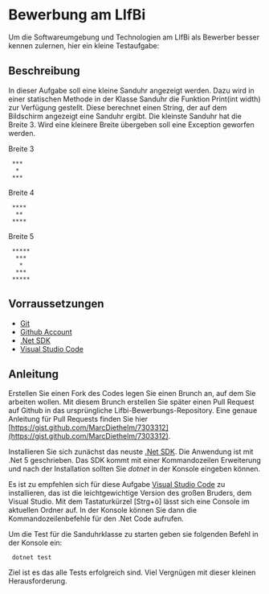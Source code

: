 # Bewerbung am LIfBi
Um die Softwareumgebung und Technologien am LIfBi als Bewerber besser kennen zulernen, hier ein kleine Testaufgabe:

## Beschreibung
In dieser Aufgabe soll eine kleine Sanduhr angezeigt werden. Dazu wird in einer statischen Methode in der Klasse Sanduhr die Funktion Print(int width) zur Verfügung gestellt.
Diese berechnet einen String, der auf dem Bildschirm angezeigt eine Sanduhr ergibt. Die kleinste Sanduhr hat die Breite 3. Wird eine kleinere Breite übergeben soll eine Exception
geworfen werden.


Breite 3
````
 ***
  *
 ***
````

Breite 4 
````
 ****
  **
 ****
````

Breite 5
````
 *****
  ***
   *
  ***
 *****
````

## Vorraussetzungen
- [Git](https://git-scm.com/)
- [Github Account](https://github.com)
- [.Net SDK](https://dotnet.microsoft.com/download/dotnet/5.0)
- [Visual Studio Code](https://code.visualstudio.com/)

## Anleitung
Erstellen Sie einen Fork des Codes legen Sie einen Brunch an, auf dem Sie arbeiten wollen. Mit diesem Brunch erstellen Sie später einen Pull Request auf Github in das ursprüngliche Lifbi-Bewerbungs-Repository. Eine genaue Anleitung für Pull Requests finden Sie hier [https://gist.github.com/MarcDiethelm/7303312](https://gist.github.com/MarcDiethelm/7303312).
 
Installieren Sie sich zunächst das neuste [.Net SDK](https://dotnet.microsoft.com/download/dotnet/5.0). Die Anwendung ist mit .Net 5 geschrieben. 
Das SDK kommt mit einer Kommandozeilen Erweiterung und nach der Installation sollten Sie *dotnet* in der Konsole eingeben können.

Es ist zu empfehlen sich für diese Aufgabe [Visual Studio Code](https://code.visualstudio.com/) zu installieren, das ist die leichtgewichtige Version des großen Bruders, dem Visual Studio. Mit dem Tastaturkürzel [Strg+ö] lässt sich eine Console im aktuellen Ordner auf. In der Konsole können Sie dann die Kommandozeilenbefehle für den .Net Code aufrufen. 


Um die Test für die Sanduhrklasse zu starten geben sie folgenden Befehl in der Konsole ein:
````
 dotnet test
````

Ziel ist es das alle Tests erfolgreich sind. Viel Vergnügen mit dieser kleinen Herausforderung.